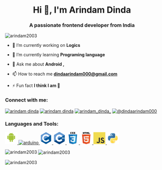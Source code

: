 <h1 align="center">Hi 👋, I'm Arindam Dinda</h1>
<h3 align="center">A passionate frontend developer from India</h3>

<p align="left"> <img src="https://komarev.com/ghpvc/?username=arindam2003&label=Profile%20views&color=0e75b6&style=flat" alt="arindam2003" /> </p>

- 🔭 I’m currently working on **Logics**

- 🌱 I’m currently learning **Programing language**

- 💬 Ask me about **Android ,**

- 📫 How to reach me **dindaarindam000@gmail.com**

- ⚡ Fun fact **I think I am 🤣**

<h3 align="left">Connect with me:</h3>
<p align="left">
<a href="https://www.linkedin.com/in/arindam-dinda-01b652284?utm_source=share&utm_campaign=share_via&utm_content=profile&utm_medium=android_app" target="blank"><img align="center" src="https://raw.githubusercontent.com/rahuldkjain/github-profile-readme-generator/master/src/images/icons/Social/linked-in-alt.svg" alt="arindam dinda" height="30" width="40" /></a>
<a href="https://fb.com/arindam dinda" target="blank"><img align="center" src="https://raw.githubusercontent.com/rahuldkjain/github-profile-readme-generator/master/src/images/icons/Social/facebook.svg" alt="arindam dinda" height="30" width="40" /></a>
<a href="https://instagram.com/arindam_dinda_" target="blank"><img align="center" src="https://raw.githubusercontent.com/rahuldkjain/github-profile-readme-generator/master/src/images/icons/Social/instagram.svg" alt="arindam_dinda_" height="30" width="40" /></a>
<a href="https://www.hackerrank.com/@dindaarindam000" target="blank"><img align="center" src="https://raw.githubusercontent.com/rahuldkjain/github-profile-readme-generator/master/src/images/icons/Social/hackerrank.svg" alt="@dindaarindam000" height="30" width="40" /></a>
</p>

<h3 align="left">Languages and Tools:</h3>
<p align="left"> <a href="https://developer.android.com" target="_blank" rel="noreferrer"> <img src="https://raw.githubusercontent.com/devicons/devicon/master/icons/android/android-original-wordmark.svg" alt="android" width="40" height="40"/> </a> <a href="https://www.arduino.cc/" target="_blank" rel="noreferrer"> <img src="https://cdn.worldvectorlogo.com/logos/arduino-1.svg" alt="arduino" width="40" height="40"/> </a> <a href="https://www.cprogramming.com/" target="_blank" rel="noreferrer"> <img src="https://raw.githubusercontent.com/devicons/devicon/master/icons/c/c-original.svg" alt="c" width="40" height="40"/> </a> <a href="https://www.w3schools.com/cpp/" target="_blank" rel="noreferrer"> <img src="https://raw.githubusercontent.com/devicons/devicon/master/icons/cplusplus/cplusplus-original.svg" alt="cplusplus" width="40" height="40"/> </a> <a href="https://www.w3schools.com/css/" target="_blank" rel="noreferrer"> <img src="https://raw.githubusercontent.com/devicons/devicon/master/icons/css3/css3-original-wordmark.svg" alt="css3" width="40" height="40"/> </a> <a href="https://www.w3.org/html/" target="_blank" rel="noreferrer"> <img src="https://raw.githubusercontent.com/devicons/devicon/master/icons/html5/html5-original-wordmark.svg" alt="html5" width="40" height="40"/> </a> <a href="https://developer.mozilla.org/en-US/docs/Web/JavaScript" target="_blank" rel="noreferrer"> <img src="https://raw.githubusercontent.com/devicons/devicon/master/icons/javascript/javascript-original.svg" alt="javascript" width="40" height="40"/> </a> <a href="https://www.python.org" target="_blank" rel="noreferrer"> <img src="https://raw.githubusercontent.com/devicons/devicon/master/icons/python/python-original.svg" alt="python" width="40" height="40"/> </a> </p>

<p><img align="left" src="https://github-readme-stats.vercel.app/api/top-langs?username=arindam2003&show_icons=true&locale=en&layout=compact" alt="arindam2003" /></p>

<p>&nbsp;<img align="center" src="https://github-readme-stats.vercel.app/api?username=arindam2003&show_icons=true&locale=en" alt="arindam2003" /></p>

<p><img align="center" src="https://github-readme-streak-stats.herokuapp.com/?user=arindam2003&" alt="arindam2003" /></p>
